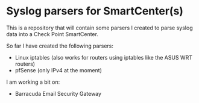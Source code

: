 # Syslog parsers for SmartCenter(s)

This is a repository that will contain some parsers I created to parse syslog data into a Check Point SmartCenter.

So far I have created  the following parsers:
- Linux iptables (also works for routers using iptables like the ASUS WRT routers)
- pfSense (only IPv4 at the moment)

I am working a bit on:
- Barracuda Email Security Gateway
